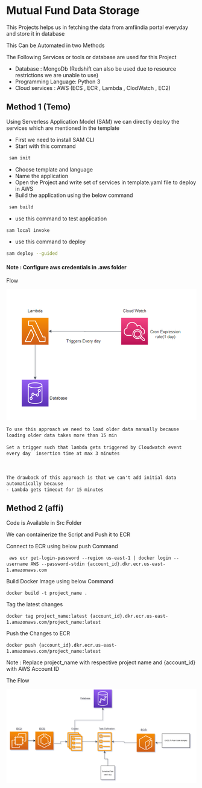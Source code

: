 # Mutual Fund Data Storage

This Projects helps us in fetching the data from amfiindia portal everyday and store it in database 

This Can be Automated in two Methods

The Following Services or tools or database are used for this Project
- Database : MongoDb (Redshift can also be used due to resource restrictions we are unable to use)
- Programming Language: Python 3
- Cloud services : AWS (ECS , ECR , Lambda , ClodWatch , EC2)

## Method 1 (Temo)

 Using Serverless Application Model (SAM) we can directly deploy the services which are mentioned in the template
- First we need to install SAM CLI
- Start with this command 
```bash
 sam init
```
- Choose template and language 
- Name the application
- Open the Project and write set of services in template.yaml file to deploy in AWS
- Build the application using the below command
```bash
 sam build
```
- use this command to test application
```bash
sam local invoke
```
- use this command to deploy
```bash
sam deploy --guided
```

#### Note : Configure aws credentials in    .aws folder

Flow


![Flow](https://github.com/Iamprashanth-1/New_Project/blob/main/project_cloud/method1.PNG)
```
To use this approach we need to load older data manually because loading older data takes more than 15 min

Set a trigger such that lambda gets triggered by Cloudwatch event every day  insertion time at max 3 minutes



The drawback of this approach is that we can't add initial data automatically because
- Lambda gets timeout for 15 minutes

```
## Method 2 (affi)
Code is Available in Src Folder

We can containerize the Script and Push it to ECR

Connect to ECR using below push Command
```
 aws ecr get-login-password --region us-east-1 | docker login --username AWS --password-stdin {account_id}.dkr.ecr.us-east-1.amazonaws.com
```
Build Docker Image using below Command
```
docker build -t project_name .
```
Tag the latest changes
```
docker tag project_name:latest {account_id}.dkr.ecr.us-east-1.amazonaws.com/project_name:latest
```
Push the Changes to ECR
```
docker push {account_id}.dkr.ecr.us-east-1.amazonaws.com/project_name:latest
```
Note :  Replace project_name with respective project name and {account_id} with AWS Account ID

The Flow 

![Flow](https://github.com/Iamprashanth-1/New_Project/blob/main/project_cloud/method2.0.PNG)































